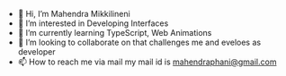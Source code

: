 - 👋 Hi, I’m Mahendra Mikkilineni
- 👀 I’m interested in Developing Interfaces
- 🌱 I’m currently learning TypeScript, Web Animations
- 💞️ I’m looking to collaborate on that challenges me and eveloes as developer
- 📫 How to reach me via mail my mail id is mahendraphani@gmail.com

<!---
maheMikki/maheMikki is a ✨ special ✨ repository because its `README.md` (this file) appears on your GitHub profile.
You can click the Preview link to take a look at your changes.
--->
